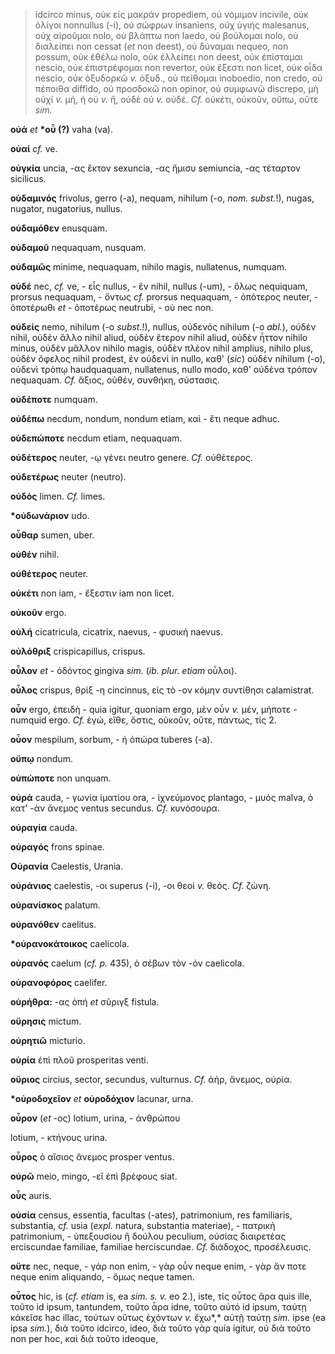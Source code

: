 > idcirco minus, οὐκ εἰς μακράν propediem, οὐ νόμιμον incivile, οὐκ
> ὀλίγοι nonnullus (-i), οὐ σώφρων insaniens, οὐχ ὑγιής malesanus, οὐχ
> αἱροῦμαι nolo, οὐ βλάπτω non laedo, οὐ βούλομαι nolo, οὐ διαλείπει non
> cessat (*et* non deest), οὐ δύναμαι nequeo, non possum, οὐκ ἐθέλω
> nolo, οὐκ ἐλλείπει non deest, οὐκ ἐπίσταμαι nescio, οὐκ έπιστρέφομαι
> non revertor, οὐκ ἔξεστι non licet, οὐκ οἶδα nescio, οὐκ ὀξυδορκῶ *v.*
> ὀξυδ., οὐ πείθομαι inoboedio, non credo, οὐ πέποιθα diffido, οὐ
> προσδοκῶ non opinor, οὐ συμφωνῶ discrepo, μὴ οὐχί *v.* μή, ἡ οὐ *v.*
> ἤ, οὐδὲ οὐ *v.* οὐδέ. *Cf.* οὐκέτι, οὐκοῦν, οὔπω, οὔτε *sim.*

**οὐά** *et* **\*οὖ (?)** vaha (va).

**οὐαί** *cf.* ve.

**οὐγκία** uncia, -ας ἕκτον sexuncia, -ας ἥμισυ semiuncia, -ας τέταρτον
sicilicus.

**οὐδαμινός** frivolus, gerro (-a), nequam, nihilum (-o, *nom.
subst.*!), nugas, nugator, nugatorius, nullus.

**οὐδαμόθεν** enusquam.

**οὐδαμοῦ** nequaquam, nusquam.

**οὐδαμῶς** minime, nequaquam, nihilo magis, nullatenus, numquam.

**οὐδέ** nec, *cf.* ve, - εἷς nullus, - ἕν nihil, nullus (-um), - ὅλως
nequiquam, prorsus nequaquam, - ὄντως *cf.* prorsus nequaquam, -
ὁπότερος neuter, - ὁποτέρωθι *et -* ὁποτέρως neutrubi, - οὐ nec non.

**οὐδείς** nemo, nihilum (-o *subst.*!), nullus, οὐδενός nihilum (-o
*abl.*), οὐδέν nihil, οὐδὲν ἄλλο nihil aliud, οὐδὲν ἕτερον nihil aliud,
οὐδὲν ἧττον nihilo minus, οὐδὲν μᾶλλον nihilo magis, οὐδὲν πλέον nihil
amplius, nihilo plus, οὐδὲν ὄφελος nihil prodest, ἐν οὐδενί in nullo,
καθ' (*sic*) οὐδὲν nihilum (-o), οὐδενὶ τρόπῳ haudquaquam, nullatenus,
nullo modo, καθ' οὐδένα τρόπον nequaquam. *Cf.* ἄξιος, οὐθέν, συνθήκη,
σύστασις.

**οὐδέποτε** numquam.

**οὐδέπω** necdum, nondum, nondum etiam, καὶ - ἔτι neque adhuc.

**οὐδεπώποτε** necdum etiam, nequaquam.

**οὐδέτερος** neuter, -ῳ γένει neutro genere. *Cf.* οὐθέτερος.

**οὐδετέρως** neuter (neutro).

**οὐδός** limen. *Cf.* limes.

**\*οὐδωνάριον** udo.

**οὖθαρ** sumen, uber.

**οὐθέν** nihil.

**οὐθέτερος** neuter.

**οὐκέτι** non iam, - ἔξεστι*ν* iam non licet.

**οὐκοῦν** ergo.

**οὐλή** cicatricula, cicatrix, naevus, - φυσική naevus.

**οὐλόθριξ** crispicapillus, crispus.

**οὖλον** *et* - ὀδόντος gingiva *sim.* (*ib. plur. etiam* οὖλοι).

**οὖλος** crispus, θρὶξ -η cincinnus, εἰς τὸ -ον κόμην συντίθησι
calamistrat.

**οὖν** ergo, ἐπειδὴ - quia igitur, quoniam ergo, μὲν οὖν *v.* μέν,
μήποτε - numquid ergo. *Cf.* ἐγώ, εἴθε, ὅστις, οὐκοῦν, οὔτε, πάντως, τίς
2.

**οὖον** mespilum, sorbum, - ἡ ὀπώρα tuberes (-a).

**οὔπῳ** nondum.

**οὐπώποτε** non unquam.

**οὐρά** cauda, - γωνία ἱματίου ora, - ἰχνεύμονος plantago, - μυός
malva, ὁ κατ' -ὰν ἄνεμος ventus secundus. *Cf.* κυνόσουρα.

**οὐραγία** cauda.

**οὐραγός** frons spinae.

**Οὐρανία** Caelestis, Urania.

**οὐράνιος** caelestis, -οι superus (-i), -οι θεοί *v.* θεός. *Cf.*
ζώνη.

**οὐρανίσκος** palatum.

**οὐρανόθεν** caelitus.

**\*οὐρανοκάτοικος** caelicola.

**οὐρανός** caelum (*cf. p.* 435), ὁ σέβων τὸν -όν caelicola.

**οὐρανοφόρος** caelifer.

**οὐρήθρα:** -ας ὀπή *et* σῦριγξ fistula.

**οὔρησις** mictum.

**οὐρητιῶ** micturio.

**οὐρία** ἐπὶ πλοῦ prosperitas venti.

**οὔριος** circius, sector, secundus, vulturnus. *Cf.* ἀήρ, ἄνεμος,
οὐρία.

**\*οὐροδοχεῖον** *et* **οὐροδόχιον** lacunar, urna.

**οὖρον** (*et* -ος) lotium, urina, - ἀνθρώπου

lotium, - κτήνους urina.

**οὖρος** ὁ αἴσιος ἄνεμος prosper ventus.

**οὐρῶ** meio, mingo, -εῖ ἐπὶ βρέφους siat.

**οὖς** auris.

**οὐσία** census, essentia, facultas (-ates), patrimonium, res
familiaris, substantia, *cf.* usia (*expl.* natura, substantia
materiae), - πατρική patrimonium, - ὑπεξουσίου ἢ δούλου peculium, οὐσίας
διαιρετέας erciscundae familiae, familiae herciscundae. *Cf.* διάδοχος,
προσέλευσις.

**οὔτε** nec, neque, - γάρ non enim, - γὰρ οὖν neque enim, - γὰρ ἄν ποτε
neque enim aliquando, - ὅμως neque tamen.

**οὗτος** hic, is (*cf. etiam* is, ea *sim. s. v.* eo 2.), iste, τίς
οὗτος ἄρα quis ille, τοῦτο id ipsum, tantundem, τοῦτο ἆρα idne, τοῦτο
αὐτό id ipsum, ταύτῃ κἀκεῖσε hac illac, τούτων οὕτως ἐχόντων *v.* ἔχω*,*
αὐτῇ ταύτῃ *sim.* ipse (ea ipsa *sim.*), διὰ τοῦτο idcirco, ideo, διὰ
τοῦτο γὰρ quia igitur, οὐ διὰ τοῦτο non per hoc, καὶ διὰ τοῦτο ideoque,
